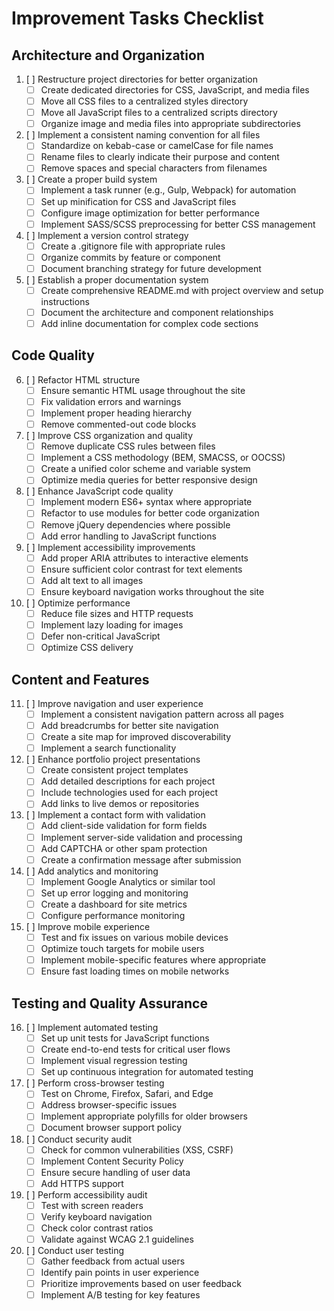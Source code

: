 # Improvement Tasks Checklist

## Architecture and Organization

1. [ ] Restructure project directories for better organization
   - [ ] Create dedicated directories for CSS, JavaScript, and media files
   - [ ] Move all CSS files to a centralized styles directory
   - [ ] Move all JavaScript files to a centralized scripts directory
   - [ ] Organize image and media files into appropriate subdirectories

2. [ ] Implement a consistent naming convention for all files
   - [ ] Standardize on kebab-case or camelCase for file names
   - [ ] Rename files to clearly indicate their purpose and content
   - [ ] Remove spaces and special characters from filenames

3. [ ] Create a proper build system
   - [ ] Implement a task runner (e.g., Gulp, Webpack) for automation
   - [ ] Set up minification for CSS and JavaScript files
   - [ ] Configure image optimization for better performance
   - [ ] Implement SASS/SCSS preprocessing for better CSS management

4. [ ] Implement a version control strategy
   - [ ] Create a .gitignore file with appropriate rules
   - [ ] Organize commits by feature or component
   - [ ] Document branching strategy for future development

5. [ ] Establish a proper documentation system
   - [ ] Create comprehensive README.md with project overview and setup instructions
   - [ ] Document the architecture and component relationships
   - [ ] Add inline documentation for complex code sections

## Code Quality

6. [ ] Refactor HTML structure
   - [ ] Ensure semantic HTML usage throughout the site
   - [ ] Fix validation errors and warnings
   - [ ] Implement proper heading hierarchy
   - [ ] Remove commented-out code blocks

7. [ ] Improve CSS organization and quality
   - [ ] Remove duplicate CSS rules between files
   - [ ] Implement a CSS methodology (BEM, SMACSS, or OOCSS)
   - [ ] Create a unified color scheme and variable system
   - [ ] Optimize media queries for better responsive design

8. [ ] Enhance JavaScript code quality
   - [ ] Implement modern ES6+ syntax where appropriate
   - [ ] Refactor to use modules for better code organization
   - [ ] Remove jQuery dependencies where possible
   - [ ] Add error handling to JavaScript functions

9. [ ] Implement accessibility improvements
   - [ ] Add proper ARIA attributes to interactive elements
   - [ ] Ensure sufficient color contrast for text elements
   - [ ] Add alt text to all images
   - [ ] Ensure keyboard navigation works throughout the site

10. [ ] Optimize performance
    - [ ] Reduce file sizes and HTTP requests
    - [ ] Implement lazy loading for images
    - [ ] Defer non-critical JavaScript
    - [ ] Optimize CSS delivery

## Content and Features

11. [ ] Improve navigation and user experience
    - [ ] Implement a consistent navigation pattern across all pages
    - [ ] Add breadcrumbs for better site navigation
    - [ ] Create a site map for improved discoverability
    - [ ] Implement a search functionality

12. [ ] Enhance portfolio project presentations
    - [ ] Create consistent project templates
    - [ ] Add detailed descriptions for each project
    - [ ] Include technologies used for each project
    - [ ] Add links to live demos or repositories

13. [ ] Implement a contact form with validation
    - [ ] Add client-side validation for form fields
    - [ ] Implement server-side validation and processing
    - [ ] Add CAPTCHA or other spam protection
    - [ ] Create a confirmation message after submission

14. [ ] Add analytics and monitoring
    - [ ] Implement Google Analytics or similar tool
    - [ ] Set up error logging and monitoring
    - [ ] Create a dashboard for site metrics
    - [ ] Configure performance monitoring

15. [ ] Improve mobile experience
    - [ ] Test and fix issues on various mobile devices
    - [ ] Optimize touch targets for mobile users
    - [ ] Implement mobile-specific features where appropriate
    - [ ] Ensure fast loading times on mobile networks

## Testing and Quality Assurance

16. [ ] Implement automated testing
    - [ ] Set up unit tests for JavaScript functions
    - [ ] Create end-to-end tests for critical user flows
    - [ ] Implement visual regression testing
    - [ ] Set up continuous integration for automated testing

17. [ ] Perform cross-browser testing
    - [ ] Test on Chrome, Firefox, Safari, and Edge
    - [ ] Address browser-specific issues
    - [ ] Implement appropriate polyfills for older browsers
    - [ ] Document browser support policy

18. [ ] Conduct security audit
    - [ ] Check for common vulnerabilities (XSS, CSRF)
    - [ ] Implement Content Security Policy
    - [ ] Ensure secure handling of user data
    - [ ] Add HTTPS support

19. [ ] Perform accessibility audit
    - [ ] Test with screen readers
    - [ ] Verify keyboard navigation
    - [ ] Check color contrast ratios
    - [ ] Validate against WCAG 2.1 guidelines

20. [ ] Conduct user testing
    - [ ] Gather feedback from actual users
    - [ ] Identify pain points in user experience
    - [ ] Prioritize improvements based on user feedback
    - [ ] Implement A/B testing for key features